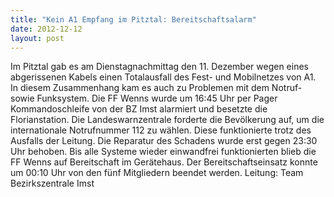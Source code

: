 ```yaml
---
title: "Kein A1 Empfang im Pitztal: Bereitschaftsalarm"
date: 2012-12-12
layout: post
---
```


Im Pitztal gab es am Dienstagnachmittag den 11. Dezember wegen eines abgerissenen Kabels einen Totalausfall des Fest- und Mobilnetzes von A1. In diesem Zusammenhang kam es auch zu Problemen mit dem Notruf- sowie Funksystem. Die FF Wenns wurde um 16:45 Uhr per Pager Kommandoschleife von der BZ Imst alarmiert und besetzte die Florianstation. Die Landeswarnzentrale forderte die Bevölkerung auf, um die internationale Notrufnummer 112 zu wählen. Diese funktionierte trotz des Ausfalls der Leitung. Die Reparatur des Schadens wurde erst gegen 23:30 Uhr behoben. Bis alle Systeme wieder einwandfrei funktionierten blieb die FF Wenns auf Bereitschaft im Gerätehaus. Der Bereitschaftseinsatz konnte um 00:10 Uhr von den fünf Mitgliedern beendet werden.
Leitung: Team Bezirkszentrale Imst